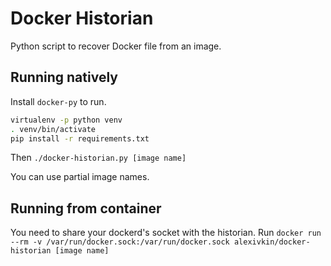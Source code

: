 # Docker Historian

Python script to recover Docker file from an image.

## Running natively

Install `docker-py` to run.

``` bash
virtualenv -p python venv
. venv/bin/activate
pip install -r requirements.txt
```

Then `./docker-historian.py [image name]`

You can use partial image names.


## Running from container

You need to share your dockerd's socket with the historian. Run `docker run --rm -v /var/run/docker.sock:/var/run/docker.sock alexivkin/docker-historian [image name]`
